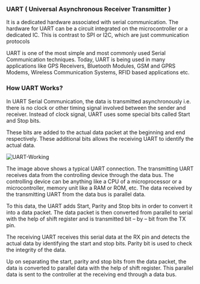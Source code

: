 ### UART ( Universal Asynchronous Receiver Transmitter )
It is a dedicated hardware associated with serial communication. The hardware for UART can be a circuit integrated on the microcontroller or a dedicated IC. This is contrast to SPI or I2C, which are just communication protocols

UART is one of the most simple and most commonly used Serial Communication techniques. Today, UART is being used in many applications like GPS Receivers, Bluetooth Modules, GSM and GPRS Modems, Wireless Communication Systems, RFID based applications etc.

### How UART Works?
In UART Serial Communication, the data is transmitted asynchronously i.e. there is no clock or other timing signal involved between the sender and receiver. Instead of clock signal, UART uses some special bits called Start and Stop bits.

These bits are added to the actual data packet at the beginning and end respectively. These additional bits allows the receiving UART to identify the actual data.

![UART-Working](https://user-images.githubusercontent.com/98897973/163226524-8e9ea275-1953-40e5-b73e-1e89a71eb285.jpg)


The image above shows a typical UART connection. The transmitting UART receives data from the controlling device through the data bus. The controlling device can be anything like a CPU of a microprocessor or a microcontroller, memory unit like a RAM or ROM, etc. The data received by the transmitting UART from the data bus is parallel data.

To this data, the UART adds Start, Parity and Stop bits in order to convert it into a data packet. The data packet is then converted from parallel to serial with the help of shift register and is transmitted bit – by – bit from the TX pin.

The receiving UART receives this serial data at the RX pin and detects the actual data by identifying the start and stop bits. Parity bit is used to check the integrity of the data.

Up on separating the start, parity and stop bits from the data packet, the data is converted to parallel data with the help of shift register. This parallel data is sent to the controller at the receiving end through a data bus.

